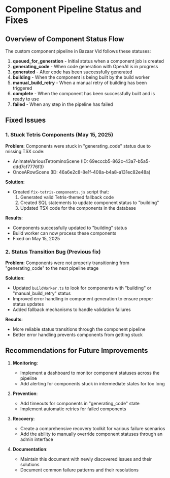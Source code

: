 # Component Pipeline Status and Fixes

## Overview of Component Status Flow

The custom component pipeline in Bazaar Vid follows these statuses:

1. **queued_for_generation** - Initial status when a component job is created
2. **generating_code** - When code generation with OpenAI is in progress
3. **generated** - After code has been successfully generated
4. **building** - When the component is being built by the build worker
5. **manual_build_retry** - When a manual retry of building has been triggered
6. **complete** - When the component has been successfully built and is ready to use
7. **failed** - When any step in the pipeline has failed

## Fixed Issues

### 1. Stuck Tetris Components (May 15, 2025)

**Problem**: Components were stuck in "generating_code" status due to missing TSX code:
- AnimateVariousTetrominoScene (ID: 69ecccb5-862c-43a7-b5a5-ddd7cf7776f3)
- OnceARowScene (ID: 46a6e2c8-8e1f-408a-b4a8-a131ec82e48a)

**Solution**: 
- Created `fix-tetris-components.js` script that:
  1. Generated valid Tetris-themed fallback code
  2. Created SQL statements to update component status to "building"
  3. Updated TSX code for the components in the database

**Results**:
- Components successfully updated to "building" status
- Build worker can now process these components
- Fixed on May 15, 2025

### 2. Status Transition Bug (Previous fix)

**Problem**: Components were not properly transitioning from "generating_code" to the next pipeline stage

**Solution**:
- Updated `buildWorker.ts` to look for components with "building" or "manual_build_retry" status
- Improved error handling in component generation to ensure proper status updates
- Added fallback mechanisms to handle validation failures

**Results**:
- More reliable status transitions through the component pipeline
- Better error handling prevents components from getting stuck

## Recommendations for Future Improvements

1. **Monitoring**:
   - Implement a dashboard to monitor component statuses across the pipeline
   - Add alerting for components stuck in intermediate states for too long

2. **Prevention**:
   - Add timeouts for components in "generating_code" state
   - Implement automatic retries for failed components

3. **Recovery**:
   - Create a comprehensive recovery toolkit for various failure scenarios
   - Add the ability to manually override component statuses through an admin interface

4. **Documentation**:
   - Maintain this document with newly discovered issues and their solutions
   - Document common failure patterns and their resolutions
